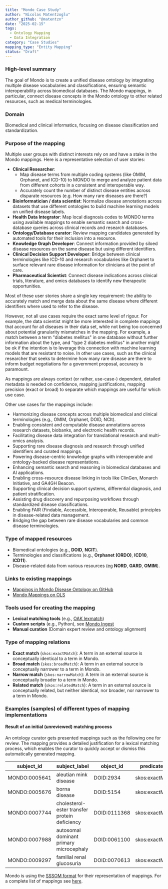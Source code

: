 ```yaml
---
title: "Mondo Case Study"
author: "Nicolas Matentzoglu"
author_github: "@matentzn"
date: "2025-02-15"
tags:
  - Ontology Mapping
  - Data Integration
category: "Case Studies"
mapping_type: "Entity Mapping"
status: "Draft"
---
```


### High-level summary

The goal of Mondo is to create a unified disease ontology by integrating multiple disease vocabularies and classifications, ensuring semantic interoperability across biomedical databases.
The Mondo mappings, in particular, connect disease concepts in the Mondo ontology to other related resources, such as medical terminologies.

### Domain

Biomedical and clinical informatics, focusing on disease classification and standardization.

<a id="purpose"></a>

### Purpose of the mapping

Multiple user groups with distinct interests rely on and have a stake in the Mondo mappings.
Here is a representative selection of user stories:

- **Clinical Researcher**:
    - Map disease terms from multiple coding systems (like OMIM, Orphanet, and ICD-10) to MONDO to merge and analyze patient data from different cohorts in a consistent and interoperable way.
    - Accurately count the number of distinct disease entities across disparate resources (e.g. How many rare diseases are there?)
- **Bioinformatician / data scientist**: Normalize disease annotations across datasets that use different ontologies to build machine learning models on unified disease labels.
- **Health Data Integrator**: Map local diagnosis codes to MONDO terms using available mappings to enable semantic search and cross-database queries across clinical records and research databases.
- **Ontology/Database curator**: Review mapping candidates generated by automated tools for their inclusion into a resource.
- **Knowledge Graph Developer**: Connect information provided by siloed disease resources on the same disease but using different identifiers.
- **Clinical Decision Support Developer**: Bridge between clinical terminologies like ICD-10 and research vocabularies like Orphanet to surface relevant rare disease information for clinicians at the point of care.
- **Pharmaceutical Scientist**: Connect disease indications across clinical trials, literature, and omics databases to identify new therapeutic opportunities.

Most of these user stories share a single key requirement: the ability to accurately match and merge data about the same disease where different identifiers where used to refer to the disease.

However, not all use cases require the exact same level of rigour. For example, the data scientist might be more interested in complete mappings that account for all diseases in their data set, while not being too concerned about potential granularity mismatches in the mapping. For example, a match between a term "diabetes mellitus" in one database without further information about the type, and "type 2 diabetes mellitus" in another might be ok if the intention is to leverage this connection with machine learning models that are resistant to noise. In other use cases, such as the clinical researcher that seeks to determine how many rare disease are there to inform budget negotiations for a government proposal, accuracy is paramount.

As mappings are always context (or rather, use-case-) dependent, detailed metadata is needed on confidence, mapping justifications, mapping precision (exact or broad) to separate which mappings are useful for which use case.

Other use cases for the mappings include:

- Harmonizing disease concepts across multiple biomedical and clinical terminologies (e.g., OMIM, Orphanet, DOID, NCIt).
- Enabling consistent and computable disease annotations across research datasets, biobanks, and electronic health records.
- Facilitating disease data integration for translational research and multi-omics analysis.
- Supporting rare disease diagnosis and research through unified identifiers and curated mappings.
- Powering disease-centric knowledge graphs with interoperable and ontology-backed disease representations.
- Enhancing semantic search and reasoning in biomedical databases and AI applications.
- Enabling cross-resource disease linking in tools like ClinGen, Monarch Initiative, and GA4GH Beacon.
- Supporting clinical decision support systems, differential diagnosis, and patient stratification.
- Assisting drug discovery and repurposing workflows through standardized disease classifications.
- Enabling FAIR (Findable, Accessible, Interoperable, Reusable) principles in disease-related data management.
- Bridging the gap between rare disease vocabularies and common disease terminologies.

### Type of mapped resources

- Biomedical ontologies (e.g., **DOID**, **NCIT**).
- Terminologies and classifications (e.g., **Orphanet (ORDO)**, **ICD10**, **ICD11**).
- Disease-related data from various resources (eg **NORD**, **GARD**, **OMIM**).

### Links to existing mappings

- [Mappings in Mondo Disease Ontology on GitHub](https://github.com/monarch-initiative/mondo/blob/master/src/ontology/mappings)
- [Mondo Mappings on OLS](https://www.ebi.ac.uk/ols4/ontologies/mondo)

### Tools used for creating the mapping

- **Lexical matching tools** (e.g., [OAK lexmatch](https://github.com/INCATools/ontology-access-kit))
- **Custom scripts** (e.g., Python), see [Mondo Ingest](https://github.com/monarch-initiative/mondo-ingest)
- **Manual curation** (Domain expert review and ontology alignment)

### Type of mapping relations

- **Exact match** (`skos:exactMatch`): A term in an external source is conceptually identical to a term in Mondo. 
- **Broad match** (`skos:broadMatch`): A term in an external source is conceptually narrower to a term in Mondo.
- **Narrow match** (`skos:narrowMatch`):  A term in an external source is conceptually broader to a term in Mondo.
- **Related match** (`skos:relatedMatch`):  A term in an external source is conceptually related, but neither identical, nor broader, nor narrower to a term in Mondo.

### Examples (samples) of different types of mapping implementations

#### Result of an initial (unreviewed) matching process

An ontology curator gets presented mappings such as the following one for review.
The mapping provides a detailed justification for a lexical matching process, which enables
the curator to quickly accept or dismiss this automatically generated mapping.

| subject_id | subject_label | object_id | predicate_id | object_label | mapping_justification | mapping_tool | confidence | subject_match_field | object_match_field | match_string |
| --- | --- | --- | --- | --- | --- | --- | --- | --- | --- | --- |
| MONDO:0005641 | aleutian mink disease | DOID:2934 | skos:exactMatch | aleutian mink disease | semapv:LexicalMatching | oaklib | 0.8497788951776651 | rdfs:label | rdfs:label | aleutian mink disorder |
| MONDO:0005676 | borna disease | DOID:5154 | skos:exactMatch | borna disease | semapv:LexicalMatching | oaklib | 0.8497788951776651 | rdfs:label | rdfs:label | borna disorder |
| MONDO:0007744 | cholesterol-ester transfer protein deficiency | DOID:0111368 | skos:exactMatch | cholesterol-ester transfer protein deficiency | semapv:LexicalMatching | oaklib | 0.8497788951776651 | rdfs:label | rdfs:label | cholesterol-ester transfer protein deficiency |
| MONDO:0007988 | autosomal dominant primary microcephaly | DOID:0061100 | skos:exactMatch | autosomal dominant primary microcephaly | semapv:LexicalMatching | oaklib | 0.8497788951776651 | rdfs:label | rdfs:label | autosomal dominant primary microcephaly |
| MONDO:0009297 | familial renal glucosuria | DOID:0070613 | skos:exactMatch | familial renal glucosuria | semapv:LexicalMatching | oaklib | 0.9411764705882353 | skos:exactMatch | skos:exactMatch | mesh:d006030 |

Mondo is using the [SSSOM format](https://mapping-commons.github.io/sssom/) for their representation of mappings. For a complete list of mappings see [here](https://github.com/monarch-initiative/mondo/blob/master/src/ontology/mappings/mondo.sssom.tsv).
